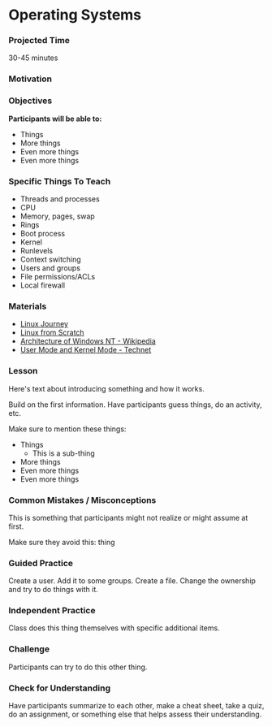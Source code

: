 # Operating Systems

### Projected Time
30-45 minutes

### Motivation


### Objectives
**Participants will be able to:**
- Things
- More things
- Even more things
- Even more things

### Specific Things To Teach
- Threads and processes
- CPU
- Memory, pages, swap
- Rings
- Boot process
- Kernel
- Runlevels
- Context switching
- Users and groups
- File permissions/ACLs
- Local firewall

### Materials

- [Linux Journey](https://linuxjourney.com/)
- [Linux from Scratch](http://linuxfromscratch.org/lfs/read.html)
- [Architecture of Windows NT - Wikipedia](https://en.wikipedia.org/wiki/Architecture_of_Windows_NT)
- [User Mode and Kernel Mode - Technet](https://msdn.microsoft.com/en-us/windows/hardware/drivers/gettingstarted/user-mode-and-kernel-mode)

### Lesson

Here's text about introducing something and how it works.

Build on the first information. Have participants guess things, do an activity, etc.

Make sure to mention these things: 
- Things
	- This is a sub-thing
- More things
- Even more things
- Even more things


### Common Mistakes / Misconceptions

This is something that participants might not realize or might assume at first.

Make sure they avoid this: thing


### Guided Practice

Create a user. Add it to some groups. Create a file. Change the ownership and try to do things with it.


### Independent Practice

Class does this thing themselves with specific additional items.


### Challenge

Participants can try to do this other thing.


### Check for Understanding

Have participants summarize to each other, make a cheat sheet, take a quiz, do an assignment, or something else that helps assess their understanding. 
